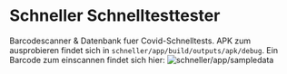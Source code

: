 # Schneller Schnelltesttester
Barcodescanner & Datenbank fuer Covid-Schnelltests.
APK zum ausprobieren findet sich in ``schneller/app/build/outputs/apk/debug``.
Ein Barcode zum einscannen findet sich hier: ![``schneller/app/sampledata``](schneller/app/sampledata/barcode.png)